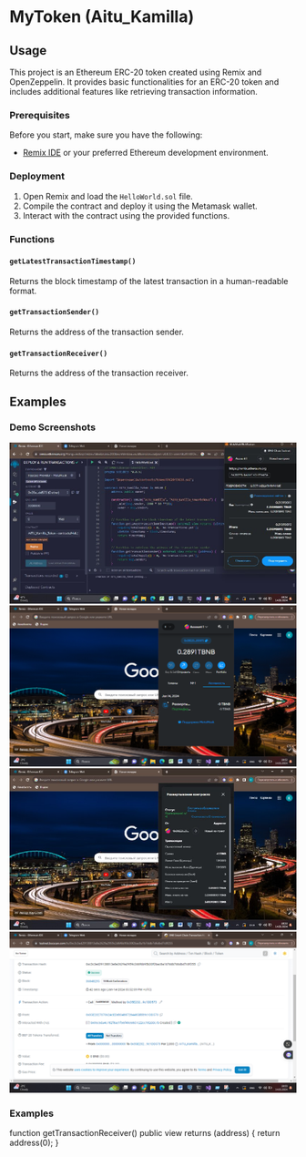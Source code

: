 # MyToken (Aitu_Kamilla)

## Usage

This project is an Ethereum ERC-20 token created using Remix and OpenZeppelin. It provides basic functionalities for an ERC-20 token and includes additional features like retrieving transaction information.

### Prerequisites

Before you start, make sure you have the following:

- [Remix IDE](https://remix.ethereum.org/) or your preferred Ethereum development environment.

### Deployment

1. Open Remix and load the `HelloWorld.sol` file.
2. Compile the contract and deploy it using the Metamask wallet.
3. Interact with the contract using the provided functions.

### Functions

#### `getLatestTransactionTimestamp()`

Returns the block timestamp of the latest transaction in a human-readable format.

#### `getTransactionSender()`

Returns the address of the transaction sender.

#### `getTransactionReceiver()`

Returns the address of the transaction receiver.

## Examples

### Demo Screenshots



![image](https://github.com/creepymuffinn/Assingment_1_BTX/blob/main/Demo_code.jpg)
![image](https://github.com/creepymuffinn/Assingment_1_BTX/blob/main/Demo_account.png)
![image](https://github.com/creepymuffinn/Assingment_1_BTX/blob/main/Demo_contract.jpg)
![image](https://github.com/creepymuffinn/Assingment_1_BTX/blob/main/Demo_info.png)

### Examples

function getTransactionReceiver() public view returns (address) {
        return address(0);
    }
